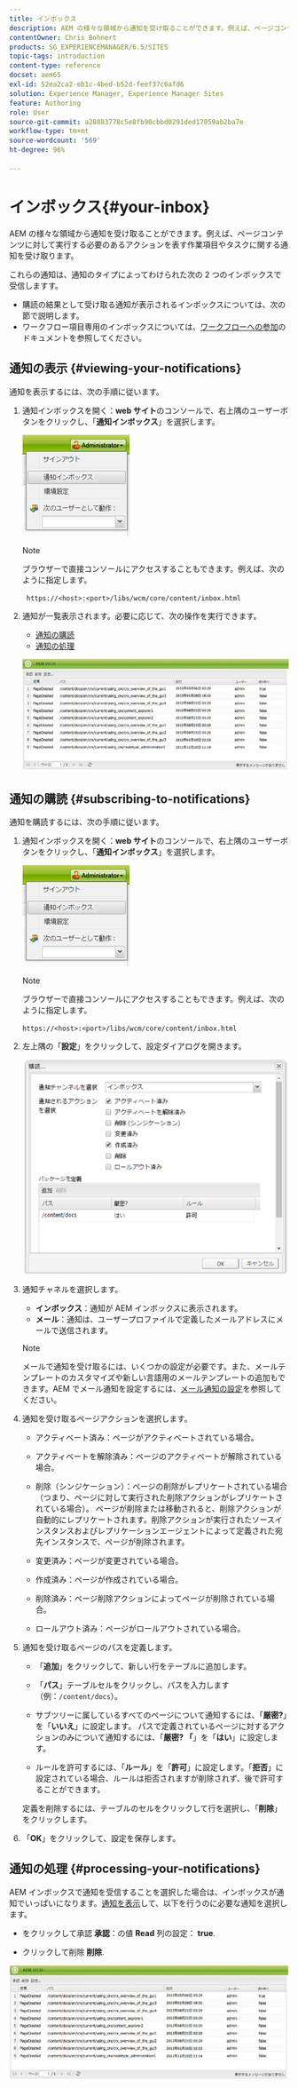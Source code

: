 ```yaml
---
title: インボックス
description: AEM の様々な領域から通知を受け取ることができます。例えば、ページコンテンツに対して実行する必要のあるアクションを表す作業項目やタスクに関する通知を受け取ります。
contentOwner: Chris Bohnert
products: SG_EXPERIENCEMANAGER/6.5/SITES
topic-tags: introduction
content-type: reference
docset: aem65
exl-id: 52ea2ca2-eb1c-4bed-b52d-feef37c6afd6
solution: Experience Manager, Experience Manager Sites
feature: Authoring
role: User
source-git-commit: a28883778c5e8fb90cbbd0291ded17059ab2ba7e
workflow-type: tm+mt
source-wordcount: '569'
ht-degree: 96%

---
```


# インボックス{#your-inbox}

AEM の様々な領域から通知を受け取ることができます。例えば、ページコンテンツに対して実行する必要のあるアクションを表す作業項目やタスクに関する通知を受け取ります。

これらの通知は、通知のタイプによってわけられた次の 2 つのインボックスで受信しますす。

* 購読の結果として受け取る通知が表示されるインボックスについては、次の節で説明します。
* ワークフロー項目専用のインボックスについては、[ワークフローへの参加](/help/sites-classic-ui-authoring/classic-workflows-participating.md)のドキュメントを参照してください。

## 通知の表示 {#viewing-your-notifications}

通知を表示するには、次の手順に従います。

1. 通知インボックスを開く：**web サイト**&#x200B;のコンソールで、右上隅のユーザーボタンをクリックし、「**通知インボックス**」を選択します。

   ![screen_shot_2012-02-08at105226am](assets/screen_shot_2012-02-08at105226am.png)

   >[!NOTE]
   >
   >ブラウザーで直接コンソールにアクセスすることもできます。例えば、次のように指定します。
   >
   >
   >` https://<host>:<port>/libs/wcm/core/content/inbox.html`

1. 通知が一覧表示されます。必要に応じて、次の操作を実行できます。

   * [通知の購読](#subscribing-to-notifications)
   * [通知の処理](#processing-your-notifications)

   ![chlimage_1-4](assets/chlimage_1-4.jpeg)

## 通知の購読 {#subscribing-to-notifications}

通知を購読するには、次の手順に従います。

1. 通知インボックスを開く：**web サイト**&#x200B;のコンソールで、右上隅のユーザーボタンをクリックし、「**通知インボックス**」を選択します。

   ![screen_shot_2012-02-08at105226am-1](assets/screen_shot_2012-02-08at105226am-1.png)

   >[!NOTE]
   >
   >ブラウザーで直接コンソールにアクセスすることもできます。例えば、次のように指定します。
   >
   >
   >`https://<host>:<port>/libs/wcm/core/content/inbox.html`

1. 左上隅の「**設定**」をクリックして、設定ダイアログを開きます。

   ![screen_shot_2012-02-08at111056am](assets/screen_shot_2012-02-08at111056am.png)

1. 通知チャネルを選択します。

   * **インボックス**：通知が AEM インボックスに表示されます。
   * **メール**：通知は、ユーザープロファイルで定義したメールアドレスにメールで送信されます。

   >[!NOTE]
   >
   >メールで通知を受け取るには、いくつかの設定が必要です。また、メールテンプレートのカスタマイズや新しい言語用のメールテンプレートの追加もできます。AEM でメール通知を設定するには、[メール通知の設定](/help/sites-administering/notification.md#configuringemailnotification)を参照してください。

1. 通知を受け取るページアクションを選択します。

   * アクティベート済み：ページがアクティベートされている場合。
   * アクティベートを解除済み：ページのアクティベートが解除されている場合。
   * 削除（シンジケーション）：ページの削除がレプリケートされている場合（つまり、ページに対して実行された削除アクションがレプリケートされている場合）。
ページが削除または移動されると、削除アクションが自動的にレプリケートされます。削除アクションが実行されたソースインスタンスおよびレプリケーションエージェントによって定義された宛先インスタンスで、ページが削除されます。

   * 変更済み：ページが変更されている場合。
   * 作成済み：ページが作成されている場合。
   * 削除済み：ページ削除アクションによってページが削除されている場合。
   * ロールアウト済み：ページがロールアウトされている場合。

1. 通知を受け取るページのパスを定義します。

   * 「**追加**」をクリックして、新しい行をテーブルに追加します。
   * 「**パス**」テーブルセルをクリックし、パスを入力します（例：`/content/docs`）。

   * サブツリーに属しているすべてのページについて通知するには、「**厳密?**」を「**いいえ**」に設定します。
パスで定義されているページに対するアクションのみについて通知するには、「**厳密? 「**」を「**はい**」に設定します。

   * ルールを許可するには、「**ルール**」を「**許可**」に設定します。「**拒否**」に設定されている場合、ルールは拒否されますが削除されず、後で許可することができます。

   定義を削除するには、テーブルのセルをクリックして行を選択し、「**削除**」をクリックします。

1. 「**OK**」をクリックして、設定を保存します。

## 通知の処理 {#processing-your-notifications}

AEM インボックスで通知を受信することを選択した場合は、インボックスが通知でいっぱいになります。[通知を表示](#viewing-your-notifications)して、以下を行うのに必要な通知を選択します。

* をクリックして承認 **承認**：の値 **Read** 列の設定： **true**.

* クリックして削除 **削除**.

![chlimage_1-5](assets/chlimage_1-5.jpeg)

